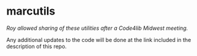 marcutils
=========

*Roy allowed sharing of these utilities after a Code4lib Midwest meeting.* 

Any additional updates to the code will be done at the link included in the description of this repo.
